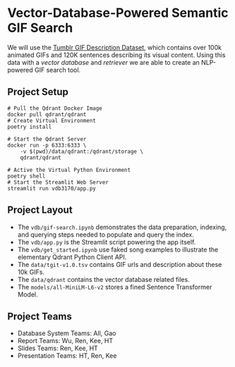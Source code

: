 # Vector-Database-Powered Semantic GIF Search

We will use the [Tumblr GIF Description Dataset](http://raingo.github.io/TGIF-Release/), which contains over 100k animated GIFs and 120K sentences describing its visual content. Using this data with a *vector database* and *retriever* we are able to create an NLP-powered GIF search tool.

## Project Setup

```shell
# Pull the Qdrant Docker Image
docker pull qdrant/qdrant
# Create Virtual Environment
poetry install

# Start the Qdrant Server
docker run -p 6333:6333 \
    -v $(pwd)/data/qdrant:/qdrant/storage \
    qdrant/qdrant

# Active the Virtual Python Environment
poetry shell
# Start the Streamlit Web Server
streamlit run vdb3170/app.py

```

## Project Layout

- The `vdb/gif-search.ipynb` demonstrates the data preparation, indexing, and querying steps needed to populate and query the index.
- The `vdb/app.py` is the Streamlit script powering the app itself.
- The `vdb/get_started.ipynb` use faked song examples to illustrate the elementary Qdrant Python Client API.
- The `data/tgit-v1.0.tsv` contains GIF urls and description about these 10k GIFs.
- The `data/qdrant` contains the vector database related files.
- The `models/all-MiniLM-L6-v2` stores a fined Sentence Transformer Model.

## Project Teams

- Database System Teams: All, Gao
    <!-- - Database System Implementation:
    - Database System Testing: -->
- Report Teams: Wu, Ren, Kee, HT
    <!-- - Report Abstract:
    - Report Background:
    - Report Description:
    - Report Implementation:
    - Report Testing:
    - Report Conclusion:
    - Report Reference: -->
- Slides Teams: Ren, Kee, HT
    <!-- - Slides Abstract:
    - Slides Background:
    - Slides Implementation: -->
- Presentation Teams: HT, Ren, Kee
    <!-- - Slides Abstract:
    - Slides Background:
    - Slides Design: -->

